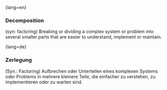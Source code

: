 {lang=en}
### Decomposition

(syn: factoring) Breaking or dividing a complex system or problem into several smaller parts
that are easier to understand, implement or maintain.

{lang=de}
### Zerlegung

(Syn.: Factoring) Aufbrechen oder Unterteilen eines komplexen Systems
oder Problems in mehrere kleinere Teile, die
einfacher zu verstehen, zu implementieren oder zu warten sind.
